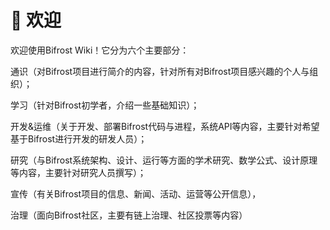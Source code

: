 # 🎉 欢迎

欢迎使用Bifrost Wiki！它分为六个主要部分：

通识（对Bifrost项目进行简介的内容，针对所有对Bifrost项目感兴趣的个人与组织）；

学习（针对Bifrost初学者，介绍一些基础知识）；

开发&运维（关于开发、部署Bifrost代码与进程，系统API等内容，主要针对希望基于Bifrost进行开发的研发人员）；

 研究（与Bifrost系统架构、设计、运行等方面的学术研究、数学公式、设计原理等内容，主要针对研究人员撰写）；

宣传（有关Bifrost项目的信息、新闻、活动、运营等公开信息），

治理（面向Bifrost社区，主要有链上治理、社区投票等内容）

